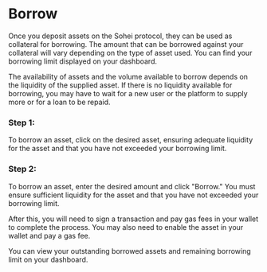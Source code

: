 # Borrow

Once you deposit assets on the Sohei protocol, they can be used as collateral for borrowing. The amount that can be borrowed against your collateral will vary depending on the type of asset used. You can find your borrowing limit displayed on your dashboard.

The availability of assets and the volume available to borrow depends on the liquidity of the supplied asset. If there is no liquidity available for borrowing, you may have to wait for a new user or the platform to supply more or for a loan to be repaid.

### Step 1:

To borrow an asset, click on the desired asset, ensuring adequate liquidity for the asset and that you have not exceeded your borrowing limit.

### Step 2:

To borrow an asset, enter the desired amount and click "Borrow." You must ensure sufficient liquidity for the asset and that you have not exceeded your borrowing limit.

After this, you will need to sign a transaction and pay gas fees in your wallet to complete the process. You may also need to enable the asset in your wallet and pay a gas fee.

You can view your outstanding borrowed assets and remaining borrowing limit on your dashboard.
